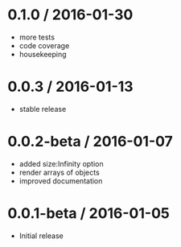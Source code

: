 0.1.0 / 2016-01-30
==================

  * more tests
  * code coverage
  * housekeeping

0.0.3 / 2016-01-13
==================

  * stable release

0.0.2-beta / 2016-01-07
=======================

  * added size:Infinity option
  * render arrays of objects
  * improved documentation

0.0.1-beta / 2016-01-05
=======================

  * Initial release


